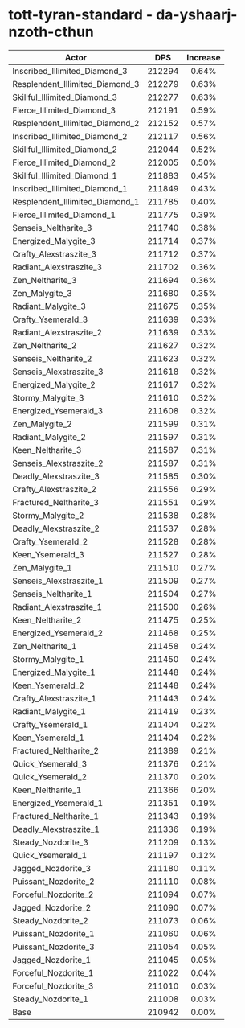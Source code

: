 # tott-tyran-standard - da-yshaarj-nzoth-cthun
| Actor | DPS | Increase |
|---|:---:|:---:|
|Inscribed_Illimited_Diamond_3|212294|0.64%|
|Resplendent_Illimited_Diamond_3|212279|0.63%|
|Skillful_Illimited_Diamond_3|212277|0.63%|
|Fierce_Illimited_Diamond_3|212191|0.59%|
|Resplendent_Illimited_Diamond_2|212152|0.57%|
|Inscribed_Illimited_Diamond_2|212117|0.56%|
|Skillful_Illimited_Diamond_2|212044|0.52%|
|Fierce_Illimited_Diamond_2|212005|0.50%|
|Skillful_Illimited_Diamond_1|211883|0.45%|
|Inscribed_Illimited_Diamond_1|211849|0.43%|
|Resplendent_Illimited_Diamond_1|211785|0.40%|
|Fierce_Illimited_Diamond_1|211775|0.39%|
|Senseis_Neltharite_3|211740|0.38%|
|Energized_Malygite_3|211714|0.37%|
|Crafty_Alexstraszite_3|211712|0.37%|
|Radiant_Alexstraszite_3|211702|0.36%|
|Zen_Neltharite_3|211694|0.36%|
|Zen_Malygite_3|211680|0.35%|
|Radiant_Malygite_3|211675|0.35%|
|Crafty_Ysemerald_3|211639|0.33%|
|Radiant_Alexstraszite_2|211639|0.33%|
|Zen_Neltharite_2|211627|0.32%|
|Senseis_Neltharite_2|211623|0.32%|
|Senseis_Alexstraszite_3|211618|0.32%|
|Energized_Malygite_2|211617|0.32%|
|Stormy_Malygite_3|211610|0.32%|
|Energized_Ysemerald_3|211608|0.32%|
|Zen_Malygite_2|211599|0.31%|
|Radiant_Malygite_2|211597|0.31%|
|Keen_Neltharite_3|211587|0.31%|
|Senseis_Alexstraszite_2|211587|0.31%|
|Deadly_Alexstraszite_3|211585|0.30%|
|Crafty_Alexstraszite_2|211556|0.29%|
|Fractured_Neltharite_3|211551|0.29%|
|Stormy_Malygite_2|211538|0.28%|
|Deadly_Alexstraszite_2|211537|0.28%|
|Crafty_Ysemerald_2|211528|0.28%|
|Keen_Ysemerald_3|211527|0.28%|
|Zen_Malygite_1|211510|0.27%|
|Senseis_Alexstraszite_1|211509|0.27%|
|Senseis_Neltharite_1|211504|0.27%|
|Radiant_Alexstraszite_1|211500|0.26%|
|Keen_Neltharite_2|211475|0.25%|
|Energized_Ysemerald_2|211468|0.25%|
|Zen_Neltharite_1|211458|0.24%|
|Stormy_Malygite_1|211450|0.24%|
|Energized_Malygite_1|211448|0.24%|
|Keen_Ysemerald_2|211448|0.24%|
|Crafty_Alexstraszite_1|211443|0.24%|
|Radiant_Malygite_1|211419|0.23%|
|Crafty_Ysemerald_1|211404|0.22%|
|Keen_Ysemerald_1|211404|0.22%|
|Fractured_Neltharite_2|211389|0.21%|
|Quick_Ysemerald_3|211376|0.21%|
|Quick_Ysemerald_2|211370|0.20%|
|Keen_Neltharite_1|211366|0.20%|
|Energized_Ysemerald_1|211351|0.19%|
|Fractured_Neltharite_1|211343|0.19%|
|Deadly_Alexstraszite_1|211336|0.19%|
|Steady_Nozdorite_3|211209|0.13%|
|Quick_Ysemerald_1|211197|0.12%|
|Jagged_Nozdorite_3|211180|0.11%|
|Puissant_Nozdorite_2|211110|0.08%|
|Forceful_Nozdorite_2|211094|0.07%|
|Jagged_Nozdorite_2|211090|0.07%|
|Steady_Nozdorite_2|211073|0.06%|
|Puissant_Nozdorite_1|211060|0.06%|
|Puissant_Nozdorite_3|211054|0.05%|
|Jagged_Nozdorite_1|211045|0.05%|
|Forceful_Nozdorite_1|211022|0.04%|
|Forceful_Nozdorite_3|211010|0.03%|
|Steady_Nozdorite_1|211008|0.03%|
|Base|210942|0.00%|
